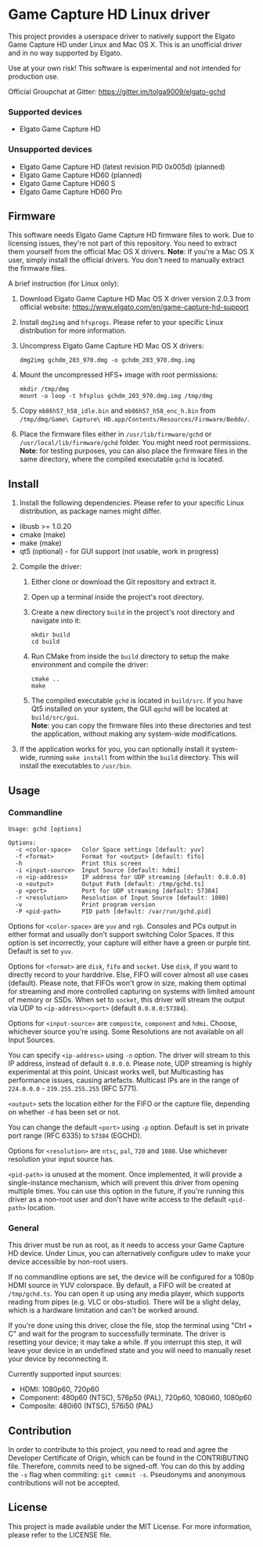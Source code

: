 # Game Capture HD Linux driver

This project provides a userspace driver to natively support the Elgato Game
Capture HD under Linux and Mac OS X. This is an unofficial driver and in no way
supported by Elgato.

Use at your own risk! This software is experimental and not intended for
production use.

Official Groupchat at Gitter: https://gitter.im/tolga9009/elgato-gchd


### Supported devices

* Elgato Game Capture HD


### Unsupported devices

* Elgato Game Capture HD (latest revision PID 0x005d) (planned)
* Elgato Game Capture HD60 (planned)
* Elgato Game Capture HD60 S
* Elgato Game Capture HD60 Pro


## Firmware

This software needs Elgato Game Capture HD firmware files to work. Due to
licensing issues, they're not part of this repository. You need to extract them
yourself from the official Mac OS X drivers.
**Note**: If you're a Mac OS X user, simply install the official drivers. You
don't need to manually extract the firmware files.

A brief instruction (for Linux only):

1. Download Elgato Game Capture HD Mac OS X driver version 2.0.3 from official
website: https://www.elgato.com/en/game-capture-hd-support

2. Install `dmg2img` and `hfsprogs`. Please refer to your specific Linux
distribution for more information.

3. Uncompress Elgato Game Capture HD Mac OS X drivers:

    ```
    dmg2img gchdm_203_970.dmg -o gchdm_203_970.dmg.img
    ```

4. Mount the uncompressed HFS+ image with root permissions:

    ```
    mkdir /tmp/dmg
    mount -o loop -t hfsplus gchdm_203_970.dmg.img /tmp/dmg
    ```

5. Copy `mb86h57_h58_idle.bin` and `mb86h57_h58_enc_h.bin` from
`/tmp/dmg/Game\ Capture\ HD.app/Contents/Resources/Firmware/Beddo/`.

6. Place the firmware files either in `/usr/lib/firmware/gchd` or
`/usr/local/lib/firmware/gchd` folder. You might need root permissions.  
**Note**: for testing purposes, you can also place the firmware files in the
same directory, where the compiled executable `gchd` is located.


## Install

1. Install the following dependencies. Please refer to your specific Linux
distribution, as package names might differ.

  * libusb >= 1.0.20
  * cmake (make)
  * make (make)
  * qt5 (optional) - for GUI support (not usable, work in progress)

2. Compile the driver:

    1. Either clone or download the Git repository and extract it.

    2. Open up a terminal inside the project's root directory.

    3. Create a new directory `build` in the project's root directory and
    navigate into it:

        ```
        mkdir build
        cd build
        ```

    4. Run CMake from inside the `build` directory to setup the make
    environment and compile the driver:

        ```
        cmake ..
        make
        ```

    5. The compiled executable `gchd` is located in `build/src`. If you have
    Qt5 installed on your system, the GUI `qgchd` will be located at
    `build/src/gui`.  
    **Note**: you can copy the firmware files into these directories and test
    the application, without making any system-wide modifications.

3. If the application works for you, you can optionally install it system-wide,
running `make install` from within the `build` directory. This will install the
executables to `/usr/bin`.


## Usage

### Commandline

```
Usage: gchd [options]

Options:
  -c <color-space>   Color Space settings [default: yuv]
  -f <format>        Format for <output> [default: fifo]
  -h                 Print this screen
  -i <input-source>  Input Source [default: hdmi]
  -n <ip-address>    IP address for UDP streaming [default: 0.0.0.0]
  -o <output>        Output Path [default: /tmp/gchd.ts]
  -p <port>          Port for UDP streaming [default: 57384]
  -r <resolution>    Resolution of Input Source [default: 1080]
  -v                 Print program version
  -P <pid-path>      PID path [default: /var/run/gchd.pid]
```

Options for `<color-space>` are `yuv` and `rgb`. Consoles and PCs output in
either format and usually don't support switching Color Spaces. If this option
is set incorrectly, your capture will either have a green or purple tint.
Default is set to `yuv`.

Options for `<format>` are `disk`, `fifo` and `socket`. Use `disk`, if you want
to directly record to your harddrive. Else, FIFO will cover almost all use cases
(default). Please note, that FIFOs won't grow in size, making them optimal for
streaming and more controlled capturing on systems with limited amount of memory
or SSDs. When set to `socket`, this driver will stream the output via UDP to
`<ip-address>`:`<port>` (default `0.0.0.0:57384`).

Options for `<input-source>` are `composite`, `component` and `hdmi`. Choose,
whichever source you're using. Some Resolutions are not available on all Input
Sources.

You can specify `<ip-address>` using `-n` option. The driver will stream to this
IP address, instead of default `0.0.0.0`. Please note, UDP streaming is highly
experimental at this point. Unicast works well, but Multicasting has performance
issues, causing artefacts. Multicast IPs are in the range of `224.0.0.0` -
`239.255.255.255` (RFC 5771).

`<output>` sets the location either for the FIFO or the capture file,
depending on whether `-d` has been set or not.

You can change the default `<port>` using `-p` option. Default is set in private
port range (RFC 6335) to `57384` (EGCHD).

Options for `<resolution>` are `ntsc`, `pal`, `720` and `1080`. Use whichever
resolution your input source has.

`<pid-path>` is unused at the moment. Once implemented, it will provide a
single-instance mechanism, which will prevent this driver from opening multiple
times. You can use this option in the future, if you're running this driver as a
non-root user and don't have write access to the default `<pid-path>` location.


### General

This driver must be run as root, as it needs to access your Game Capture HD
device. Under Linux, you can alternatively configure udev to make your device
accessible by non-root users.

If no commandline options are set, the device will be configured for a 1080p
HDMI source in YUV colorspace. By default, a FIFO will be created at
`/tmp/gchd.ts`. You can open it up using any media player, which supports
reading from pipes (e.g. VLC or obs-studio). There will be a slight delay, which
is a hardware limitation and can't be worked around.

If you're done using this driver, close the file, stop the terminal using
"Ctrl + C" and wait for the program to successfully terminate. The driver is
resetting your device; it may take a while. If you interrupt this step, it will
leave your device in an undefined state and you will need to manually reset your
device by reconnecting it.

Currently supported input sources:

* HDMI: 1080p60, 720p60
* Component: 480p60 (NTSC), 576p50 (PAL), 720p60, 1080i60, 1080p60
* Composite: 480i60 (NTSC), 576i50 (PAL)


## Contribution

In order to contribute to this project, you need to read and agree the Developer
Certificate of Origin, which can be found in the CONTRIBUTING file. Therefore,
commits need to be signed-off. You can do this by adding the `-s` flag when
commiting: `git commit -s`. Pseudonyms and anonymous contributions will not be
accepted.


## License

This project is made available under the MIT License. For more information,
please refer to the LICENSE file.
